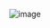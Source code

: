 
![image](https://user-images.githubusercontent.com/67932543/151657241-0b7932c2-01e0-41e7-ac7f-8f3e698c441e.png)
